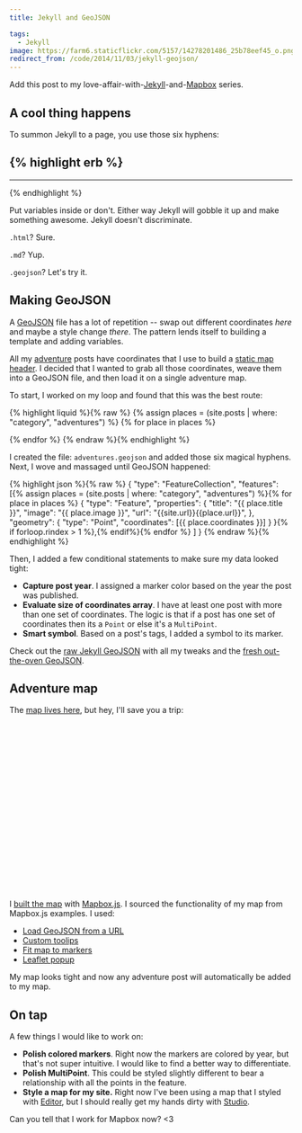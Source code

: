 ```yaml
---
title: Jekyll and GeoJSON

tags:
  - Jekyll
image: https://farm6.staticflickr.com/5157/14278201486_25b78eef45_o.png
redirect_from: /code/2014/11/03/jekyll-geojson/
---
```


Add this post to my love-affair-with-[Jekyll]({{site.url}}/code/2014/01/26/mapbox-for-jekyll-posts/)-and-[Mapbox]({{site.url}}/code/2014/07/26/static-mapbox-for-jekyll/) series.

## A cool thing happens

To summon Jekyll to a page, you use those six hyphens:

## {% highlight erb %}

---

{% endhighlight %}

Put variables inside or don't. Either way Jekyll will gobble it up and make something awesome. Jekyll doesn't discriminate.

`.html`? Sure.

`.md`? Yup.

`.geojson`? Let's try it.

## Making GeoJSON

A [GeoJSON](http://geojson.org/) file has a lot of repetition -- swap out different coordinates _here_ and maybe a style change _there_. The pattern lends itself to building a template and adding variables.

All my [adventure](/adventures) posts have coordinates that I use to build a [static map header]({{site.url}}/code/2014/07/26/static-mapbox-for-jekyll/). I decided that I wanted to grab all those coordinates, weave them into a GeoJSON file, and then load it on a single adventure map.

To start, I worked on my loop and found that this was the best route:

{% highlight liquid %}{% raw %}
{% assign places = (site.posts | where: "category", "adventures") %}
{% for place in places %}

  <!-- gooey, caramel center -->

{% endfor %}
{% endraw %}{% endhighlight %}

I created the file: `adventures.geojson` and added those six magical hyphens. Next, I wove and massaged until GeoJSON happened:

{% highlight json %}{% raw %}
{
"type": "FeatureCollection",
"features": [{% assign places = (site.posts | where: "category", "adventures") %}{% for place in places %}
{
"type": "Feature",
"properties": {
"title": "{{ place.title }}",
"image": "{{ place.image }}",
"url": "{{site.url}}{{place.url}}",
},
"geometry": {
"type": "Point",
"coordinates": [{{ place.coordinates }}]
}
}{% if forloop.rindex > 1 %},{% endif%}{% endfor %}
]
}
{% endraw %}{% endhighlight %}

Then, I added a few conditional statements to make sure my data looked tight:

- **Capture post year**. I assigned a marker color based on the year the post was published.
- **Evaluate size of coordinates array**. I have at least one post with more than one set of coordinates. The logic is that if a post has one set of coordinates then its a `Point` or else it's a `MultiPoint`.
- **Smart symbol**. Based on a post's tags, I added a symbol to its marker.

Check out the [raw Jekyll GeoJSON](https://github.com/katydecorah/katydecorah.github.io/blob/master/map/adventures.geojson?short_path=f85bc8f) with all my tweaks and the [fresh out-the-oven GeoJSON](/map/adventures.geojson).

## Adventure map

The [map lives here](/map), but hey, I'll save you a trip:

<script src='https://api.tiles.mapbox.com/mapbox.js/v2.1.2/mapbox.js'></script>
<link href='https://api.tiles.mapbox.com/mapbox.js/v2.1.2/mapbox.css' rel='stylesheet' />

<div id="map" style="max-width: 900px; margin: 0 auto 1em; height: 300px"></div>
<script>
L.mapbox.accessToken = '{{site.mapbox-token}}';
var map = L.mapbox.map('map', '{{site.mapid}}');

var featureLayer = L.mapbox.featureLayer()
.loadURL('/map/adventures.geojson')
.addTo(map);

featureLayer.on('ready', function() {
map.fitBounds(featureLayer.getBounds());
});

featureLayer.on('layeradd', function(e) {
var marker = e.layer,
feature = marker.feature;

// Create custom popup content
var popupContent = '<a target="_blank" class="popup" href="' + feature.properties.url + '">' +
'<img alt="'+ feature.properties.title +'+" style="max-width: 150px" src="' + feature.properties.image + '" /><h2 class="text-center">'+feature.properties.title+'</h2></a>';

// http://leafletjs.com/reference.html#popup
marker.bindPopup(popupContent,{
minWidth: 200,
closeButton: false
});
});
</script>

I [built the map](https://github.com/katydecorah/katydecorah.github.io/blob/master/map/index.html) with [Mapbox.js](https://www.mapbox.com/mapbox.js/api/). I sourced the functionality of my map from Mapbox.js examples. I used:

- [Load GeoJSON from a URL](https://www.mapbox.com/mapbox.js/example/v1.0.0/geojson-marker-from-url/)
- [Custom toolips](https://www.mapbox.com/mapbox.js/example/v1.0.0/custom-popup/)
- [Fit map to markers](https://www.mapbox.com/mapbox.js/example/v1.0.0/fit-map-to-markers/)
- [Leaflet popup](http://leafletjs.com/reference.html#popup)

My map looks tight and now any adventure post will automatically be added to my map.

## On tap

A few things I would like to work on:

- **Polish colored markers**. Right now the markers are colored by year, but that's not super intuitive. I would like to find a better way to differentiate.
- **Polish MultiPoint**. This could be styled slightly different to bear a relationship with all the points in the feature.
- **Style a map for my site.** Right now I've been using a map that I styled with [Editor](https://www.mapbox.com/editor), but I should really get my hands dirty with [Studio](https://www.mapbox.com/mapbox-studio).

Can you tell that I work for Mapbox now? <3
